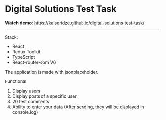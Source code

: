 # Digital Solutions Test Task

**Watch demo**: https://kaiseridze.github.io/digital-solutions-test-task/
_______

Stack:
* React
* Redux Toolkit
* TypeScript
* React-router-dom V6

The application is made with jsonplaceholder.

Functional:
1. Display users
2. Display posts of a specific user
3. 20 test comments
4. Ability to enter your data (After sending, they will be displayed in console.log)
